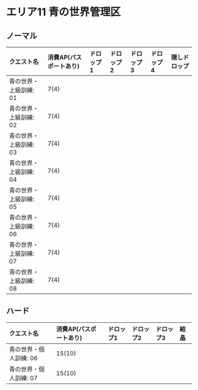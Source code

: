 # エリア11 青の世界管理区

## ノーマル

|クエスト名|消費AP(パスポートあり)|ドロップ1|ドロップ2|ドロップ3|ドロップ4|隠しドロップ|
|:--|:--|:--|:--|:--|:--|:--|
|青の世界・上級訓練: 01|7(4)||||||
|青の世界・上級訓練: 02|7(4)||||||
|青の世界・上級訓練: 03|7(4)||||||
|青の世界・上級訓練: 04|7(4)||||||
|青の世界・上級訓練: 05|7(4)||||||
|青の世界・上級訓練: 06|7(4)||||||
|青の世界・上級訓練: 07|7(4)||||||
|青の世界・上級訓練: 08|7(4)||||||

## ハード

|クエスト名|消費AP(パスポートあり)|ドロップ1|ドロップ2|ドロップ3|結晶|
|:--|:--|:--|:--|:--|:--|
|青の世界・個人訓練: 06|15(10)|||||
|青の世界・個人訓練: 07|15(10)|||||